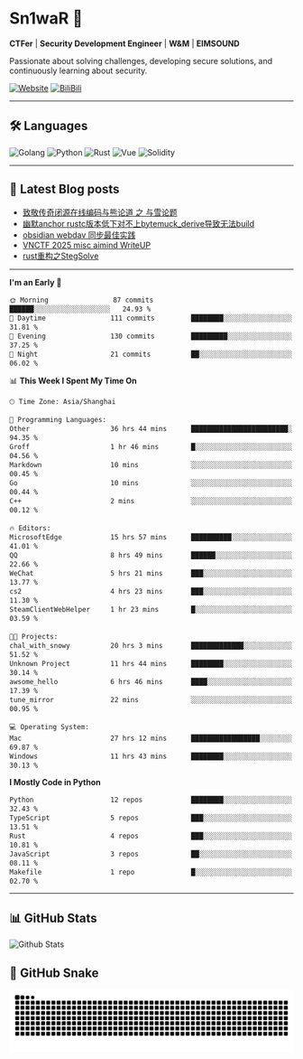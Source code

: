 # Sn1waR 👋

**CTFer** | **Security Development Engineer** | **W&M** | **EIMSOUND**

Passionate about solving challenges, developing secure solutions, and continuously learning about security.

[![Website](https://img.shields.io/website?url=https%3A%2F%2Fwww.snowywar.top)](https://www.snowywar.top) 
[![BiliBili](https://img.shields.io/badge/BiliBili-哔哩哔哩-00A1D6?style=flat&logo=bilibili&logoColor=white)](https://space.bilibili.com/8389161)  

---

## 🛠️ Languages
![Golang](https://img.shields.io/badge/-Golang-00ADD8?style=flat&logo=go&logoColor=white)
![Python](https://img.shields.io/badge/-Python-3776AB?style=flat&logo=python&logoColor=white)
![Rust](https://img.shields.io/badge/-Rust-000000?style=flat&logo=rust&logoColor=white)
![Vue](https://img.shields.io/badge/-Vue.js-4FC08D?style=flat&logo=vue.js&logoColor=white)
![Solidity](https://img.shields.io/badge/-Solidity-363636?style=flat&logo=solidity&logoColor=white)

---
## 📖 Latest Blog posts
<!-- BLOG-POST-LIST:START -->
- [致敬传奇闭源在线编码与熊论道 之 与雪论题](https://www.snowywar.top/4590.html)
- [幽默anchor rustc版本低下对不上bytemuck_derive导致无法build](https://www.snowywar.top/4587.html)
- [obsidian webdav 同步最佳实践](https://www.snowywar.top/4555.html)
- [VNCTF 2025 misc aimind WriteUP](https://www.snowywar.top/4546.html)
- [rust重构之StegSolve](https://www.snowywar.top/4541.html)
<!-- BLOG-POST-LIST:END -->
---
<!--START_SECTION:waka-->
**I'm an Early 🐤** 

```text
🌞 Morning                87 commits          ██████░░░░░░░░░░░░░░░░░░░   24.93 % 
🌆 Daytime                111 commits         ████████░░░░░░░░░░░░░░░░░   31.81 % 
🌃 Evening                130 commits         █████████░░░░░░░░░░░░░░░░   37.25 % 
🌙 Night                  21 commits          ██░░░░░░░░░░░░░░░░░░░░░░░   06.02 % 
```


📊 **This Week I Spent My Time On** 

```text
🕑︎ Time Zone: Asia/Shanghai

💬 Programming Languages: 
Other                    36 hrs 44 mins      ████████████████████████░   94.35 % 
Groff                    1 hr 46 mins        █░░░░░░░░░░░░░░░░░░░░░░░░   04.56 % 
Markdown                 10 mins             ░░░░░░░░░░░░░░░░░░░░░░░░░   00.45 % 
Go                       10 mins             ░░░░░░░░░░░░░░░░░░░░░░░░░   00.44 % 
C++                      2 mins              ░░░░░░░░░░░░░░░░░░░░░░░░░   00.12 % 

🔥 Editors: 
MicrosoftEdge            15 hrs 57 mins      ██████████░░░░░░░░░░░░░░░   41.01 % 
QQ                       8 hrs 49 mins       ██████░░░░░░░░░░░░░░░░░░░   22.66 % 
WeChat                   5 hrs 21 mins       ███░░░░░░░░░░░░░░░░░░░░░░   13.77 % 
cs2                      4 hrs 23 mins       ███░░░░░░░░░░░░░░░░░░░░░░   11.30 % 
SteamClientWebHelper     1 hr 23 mins        █░░░░░░░░░░░░░░░░░░░░░░░░   03.59 % 

🐱‍💻 Projects: 
chal_with_snowy          20 hrs 3 mins       █████████████░░░░░░░░░░░░   51.52 % 
Unknown Project          11 hrs 44 mins      ████████░░░░░░░░░░░░░░░░░   30.14 % 
awsome_hello             6 hrs 46 mins       ████░░░░░░░░░░░░░░░░░░░░░   17.39 % 
tune_mirror              22 mins             ░░░░░░░░░░░░░░░░░░░░░░░░░   00.95 % 

💻 Operating System: 
Mac                      27 hrs 12 mins      █████████████████░░░░░░░░   69.87 % 
Windows                  11 hrs 43 mins      ████████░░░░░░░░░░░░░░░░░   30.13 % 
```

**I Mostly Code in Python** 

```text
Python                   12 repos            ████████░░░░░░░░░░░░░░░░░   32.43 % 
TypeScript               5 repos             ███░░░░░░░░░░░░░░░░░░░░░░   13.51 % 
Rust                     4 repos             ███░░░░░░░░░░░░░░░░░░░░░░   10.81 % 
JavaScript               3 repos             ██░░░░░░░░░░░░░░░░░░░░░░░   08.11 % 
Makefile                 1 repo              █░░░░░░░░░░░░░░░░░░░░░░░░   02.70 % 
```




<!--END_SECTION:waka-->
---

## 📊 GitHub Stats
![Github Stats](https://github-readme-stats.vercel.app/api?username=jiayuqi7813&show_icons=true&theme=radical)

## 🐍 GitHub Snake
<picture>
  <source media="(prefers-color-scheme: dark)" srcset="https://raw.githubusercontent.com/jiayuqi7813/jiayuqi7813/output/github-contribution-grid-snake-dark.svg">
  <source media="(prefers-color-scheme: light)" srcset="https://raw.githubusercontent.com/jiayuqi7813/jiayuqi7813/output/github-contribution-grid-snake.svg">
  <img alt="github contribution grid snake animation" src="https://raw.githubusercontent.com/jiayuqi7813/jiayuqi7813/output/github-contribution-grid-snake.svg">
</picture>

